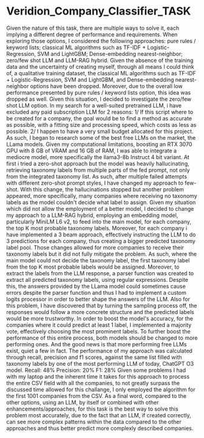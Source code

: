 # Veridion_Company_Classifier_TASK
Given the nature of this task, there are multiple ways to solve it, each implying a different degree of performance and requirements. When exploring those options, I considered the following approaches: pure rules / keyword lists; classical ML algorithms such as TF-IDF + Logistic-Regression,  SVM and LightGBM; Dense-embedding nearest-neighbor; zero/few shot LLM and LLM-RAG hybrid. Given the absence of the training data and the uncertainty of creating myself, through all means I could think of, a qualitative training dataset, the classical ML algorithms such as TF-IDF + Logistic-Regression,  SVM and LightGBM, and Dense-embedding nearest-neighbor options have been dropped. Moreover, due to the overall low performance presented by pure rules / keyword lists option, this idea was dropped as well.
	Given this situation, I decided to investigate the zero/few shot LLM option. In my search for a well-suited pretrained LLM, i have excluded any paid subscription LLM for 2 reasons: 1/ If this script where to be created for a company, the goal would be to find a method as accurate as possible, with a fitting size and processing speed, which costs as less as possible. 2/ I happen to have a very small budget allocated for this project. As such, I began to research some of the best free LLMs on the market, the LLama models. Given my computational limitations, boosting an RTX 3070 GPU with 8 GB of VRAM and 16 GB of RAM, I was able to integrate a mediocre model, more specifically the llama3-8b Instruct 4 bit variant. 
	At first i tried a zero-shot approach but the model was heavily hallucinating, retrieving taxonomy labels from multiple parts of the fed prompt, not only from the integrated taxonomy list. As such, after multiple failed attempts with different zero-shot prompt styles, I have changed my approach to few-shot. With this change, the hallucinations stopped but another problem appeared, more specifically, many companies where receiving no taxonomy labels as the model couldn't decide  what label to assign. Given my situation which did not allow the employment of a better model, I decided to change my approach to a LLM-RAG hybrid, employing an embedding model, particularly MiniLM L6 v2, to feed into the main model, for each company, the top K most probable taxonomy labels. Moreover, for each company i have implemented a 3 beam approach, effectively instructing the LLM to do 3 predictions for each company, thus creating a bigger predicted taxonomy label pool. Those changes allowed for more companies to receive their taxonomy labels but it did not fully mitigate the problem. As such, where the main model could not decide the taxonomy label, the first taxonomy label from the top K most probable labels would be assigned.
	Moreover, to extract the labels from the LLM response, a parser function was created to extract all predicted taxonomy labels, using regular expressions. Despite this, the answers provided by the LLama model could sometimes cause errors despite the parser function and thus I had to implement a custom logits processor in order to better shape the answers of the LLM. Also for this problem, I have discovered that by turning the sampling process off, the responses would follow a more concrete structure and the predicted labels would be more trustworthy. 
	In order to boost the model's accuracy, for the companies where it could predict at least 1 label, I implemented a majority vote, effectively choosing the most prominent labels.
	To further boost the performance of this entire process, both models should be changed to more performing ones. And the good news is that more performing free LLMs exist, quiet a few in fact.
	The performance of my approach was calculated through recall, precision and f1 scores, against the same list filled with taxonomy labels by one of the most performing LLM of today, ChatGPT O3 model. 
 Recall: 48%
 Precision: 20%
 F1: 28%
 Given some problems I had with my laptop and the inherent time it takes for this approach to process the entire CSV field with all the companies, to not greatly surpass the discussed time allowed for this challange, I only employed the algorithm for the first 1001 companies from the CSV.
 As a final word, compared to the other options, using an LLM, by itself or combined with other enhancements/approaches, for this task is the best way to solve this problem most accurately, due to the fact that an LLM, if created correctly, can see more complex patterns within the data compared to the other approaches and thus better predict more complexly described companies.
